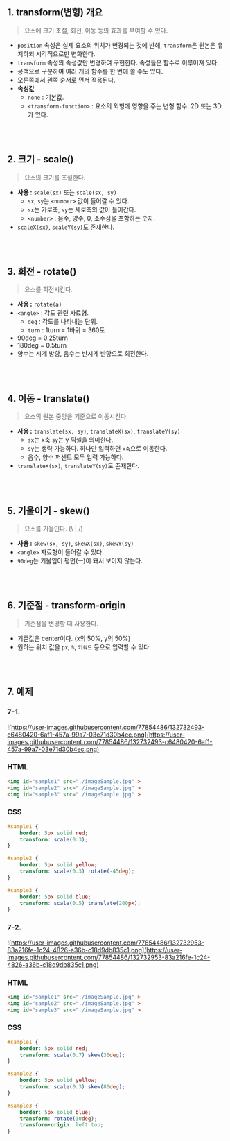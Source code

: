 ## 1. transform(변형) 개요

> 요소에 크기 조절, 회전, 이동 등의 효과를 부여할 수 있다.

- `position` 속성은 실제 요소의 위치가 변경되는 것에 반해, `transform`은 원본은 유지하되 시각적으로만 변화한다.
- `transform` 속성의 속성값만 변경하여 구현한다. 속성들은 함수로 이루어져 있다.
- 공백으로 구분하여 여러 개의 함수를 한 번에 쓸 수도 있다.
- 오른쪽에서 왼쪽 순서로 먼저 적용된다.
- **속성값**
    - `none` : 기본값.
    - `<transform-function>` : 요소의 외형에 영향을 주는 변형 함수. 2D 또는 3D가 있다.
<br>
<br>

## 2. 크기 - scale()

> 요소의 크기를 조절한다.

- **사용 :** `scale(sx)` 또는 `scale(sx, sy)`
    - `sx`, `sy`는 `<number>` 값이 들어갈 수 있다.
    - `sx`는 가로축, `sy`는 세로축의 값이 들어간다.
    - `<number>` : 음수, 양수, 0, 소수점을 포함하는 숫자.
- `scaleX(sx)`, `scaleY(sy)`도 존재한다.
<br>
<br>

## 3. 회전 - rotate()

> 요소를 회전시킨다.

- **사용 :** `rotate(a)`
- `<angle>` : 각도 관련 자료형.
    - `deg` : 각도를 나타내는 단위.
    - `turn` : 1turn = 1바퀴 = 360도
- 90deg = 0.25turn
- 180deg = 0.5turn
- 양수는 시계 방향, 음수는 반시계 반향으로 회전한다.
<br>
<br>

## 4. 이동 - translate()

> 요소의 원본 중앙을 기준으로 이동시킨다.

- **사용 :** `translate(sx, sy)`, `translateX(sx)`, `translateY(sy)`
    - `sx`는 x축 `sy`는 y 픽셀을 의미한다.
    - `sy`는 생략 가능하다. 하나만 입력하면 `x축`으로 이동한다.
    - 음수, 양수 퍼센트 모두 입력 가능하다.
- `translateX(sx)`, `translateY(sy)`도 존재한다.
<br>
<br>

## 5. 기울이기 - skew()

> 요소를 기울인다. (\ | /)

- **사용 :** `skew(sx, sy)`, `skewX(sx)`, `skewY(sy)`
- `<angle>` 자료형이 들어갈 수 있다.
- `90deg`는 기울임이 평면(ㅡ)이 돼서 보이지 않는다.
<br>
<br>

## 6. 기준점 - transform-origin

> 기준점을 변경할 때 사용한다.

- 기존값은 center이다. (x의 50%, y의 50%)
- 원하는 위치 값을 `px`, `%`, `키워드` 등으로 입력할 수 있다.
<br>
<br>

## 7. 예제

### 7-1.

![https://user-images.githubusercontent.com/77854486/132732493-c6480420-6af1-457a-99a7-03e71d30b4ec.png](https://user-images.githubusercontent.com/77854486/132732493-c6480420-6af1-457a-99a7-03e71d30b4ec.png)

### HTML

```html
<img id="sample1" src="./imageSample.jpg" >
<img id="sample2" src="./imageSample.jpg" >
<img id="sample3" src="./imageSample.jpg" >
```

### CSS

```css
#sample1 {
    border: 5px solid red;
    transform: scale(0.3);
}

#sample2 {
    border: 5px solid yellow;
    transform: scale(0.3) rotate(-45deg);
}

#sample3 {
    border: 5px solid blue;
    transform: scale(0.5) translate(200px);
}
```

### 7-2.

![https://user-images.githubusercontent.com/77854486/132732953-83a216fe-1c24-4826-a36b-c18d9db835c1.png](https://user-images.githubusercontent.com/77854486/132732953-83a216fe-1c24-4826-a36b-c18d9db835c1.png)

### HTML

```html
<img id="sample1" src="./imageSample.jpg" >
<img id="sample2" src="./imageSample.jpg" >
<img id="sample3" src="./imageSample.jpg" >
```

### CSS

```css
#sample1 {
    border: 5px solid red;
    transform: scale(0.7) skew(30deg);
}

#sample2 {
    border: 5px solid yellow;
    transform: scale(0.3) skew(80deg);
}

#sample3 {
    border: 5px solid blue;
    transform: rotate(30deg);
    transform-origin: left top;
}
```
<br>


